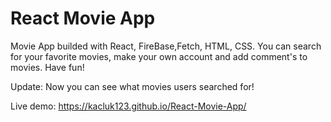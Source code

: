 # React Movie App
Movie App builded with React, FireBase,Fetch, HTML, CSS. You can search for your favorite movies, make your own account and add comment's to movies. Have fun!

Update:
Now you can see what movies users searched for!

Live demo: https://kacluk123.github.io/React-Movie-App/




